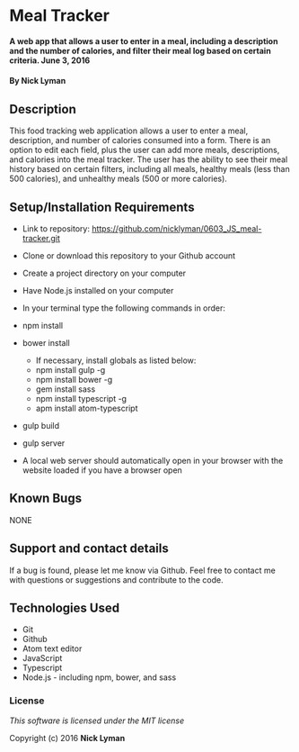 # **Meal Tracker**

#### A web app that allows a user to enter in a meal, including a description and the number of calories, and filter their meal log based on certain criteria. June 3, 2016

#### By **Nick Lyman**

## Description

This food tracking web application allows a user to enter a meal, description, and number of calories consumed into a form. There is an option to edit each field, plus the user can add more meals, descriptions, and calories into the meal tracker. The user has the ability to see their meal history based on certain filters, including all meals, healthy meals (less than 500 calories), and unhealthy meals (500 or more calories).

## Setup/Installation Requirements

* Link to repository: https://github.com/nicklyman/0603_JS_meal-tracker.git
* Clone or download this repository to your Github account
* Create a project directory on your computer
* Have Node.js installed on your computer
* In your terminal type the following commands in order: 

 * npm install
 * bower install
   * If necessary, install globals as listed below:
    * npm install gulp -g
    * npm install bower -g
    * gem install sass
    * npm install typescript -g
    * apm install atom-typescript
 * gulp build
 * gulp server

* A local web server should automatically open in your browser with the website loaded if you have a browser open

## Known Bugs

NONE

## Support and contact details

If a bug is found, please let me know via Github. Feel free to contact me with questions or suggestions and contribute to the code.

## Technologies Used

* Git
* Github
* Atom text editor
* JavaScript
* Typescript
* Node.js - including npm, bower, and sass

### License

*This software is licensed under the MIT license*

Copyright (c) 2016 **Nick Lyman**
